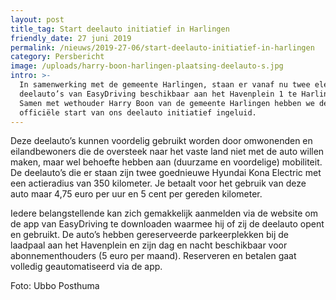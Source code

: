 ```yaml
---
layout: post
title_tag: Start deelauto initiatief in Harlingen
friendly_date: 27 juni 2019
permalink: /nieuws/2019-27-06/start-deelauto-initiatief-in-harlingen
category: Persbericht
image: /uploads/harry-boon-harlingen-plaatsing-deelauto-s.jpg
intro: >-
  In samenwerking met de gemeente Harlingen, staan er vanaf nu twee elektrische
  deelauto’s van EasyDriving beschikbaar aan het Havenplein 1 te Harlingen!
  Samen met wethouder Harry Boon van de gemeente Harlingen hebben we de
  officiële start van ons deelauto initiatief ingeluid.
---
```


Deze deelauto’s kunnen voordelig gebruikt worden door omwonenden en eilandbewoners die de oversteek naar het vaste land niet met de auto willen maken, maar wel behoefte hebben aan (duurzame en voordelige) mobiliteit. De deelauto’s die er
 staan zijn twee goednieuwe Hyundai Kona Electric met een
 actieradius van 350 kilometer. Je betaalt voor het gebruik
 van deze auto maar 4,75 euro per uur en 5 cent per
 gereden kilometer.

Iedere belangstellende kan zich gemakkelijk aanmelden via
 de website om de app van EasyDriving te downloaden
 waarmee hij of zij de deelauto opent en gebruikt. De auto’s
 hebben gereserveerde parkeerplekken bij de laadpaal aan
 het Havenplein en zijn dag en nacht beschikbaar voor
 abonnementhouders (5 euro per maand). Reserveren en betalen gaat volledig geautomatiseerd via de app.

Foto: Ubbo Posthuma
